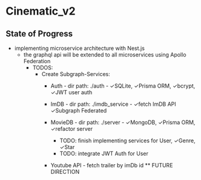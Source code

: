# Cinematic_v2

## State of Progress
* implementing microservice architecture with Nest.js
    * the graphql api will be extended to all microservices using Apollo Federation
        - TODOS:
            * Create Subgraph-Services:
                - Auth - dir path: ./auth - &check;SQLite, &check;Prisma ORM, &check;bcrypt, &check;JWT user auth
                - ImDB - dir path: ./imdb_service - &check;fetch ImDB API &check;Subgraph Federated
                - MovieDB - dir path: ./server - &check;MongoDB, &check;Prisma ORM, &check;refactor server
                    - TODO: finish implementing services for User, &check;Genre, &check;Star
                    - TODO: integrate JWT Auth for User

                - Youtube API - fetch trailer by imDb id ** FUTURE DIRECTION